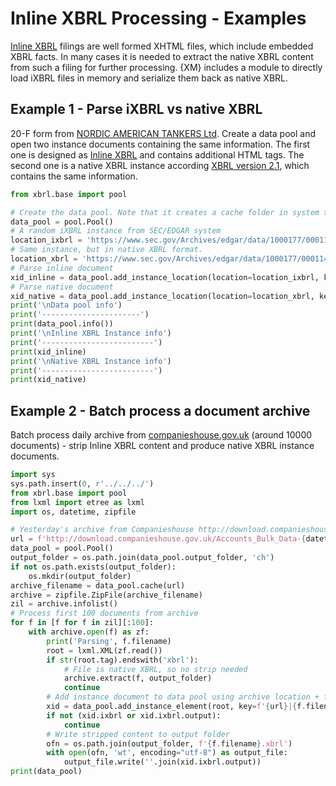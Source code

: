 # Inline XBRL Processing - Examples



[Inline XBRL](https://specifications.xbrl.org/spec-group-index-inline-xbrl.html) filings are well formed XHTML files, which include embedded XBRL facts. In many cases it is needed to extract the native XBRL content from such a filing for further processing. {XM} includes a module to directly load iXBRL files in memory and serialize them back as native XBRL. 



## Example 1 - Parse iXBRL vs native XBRL

20-F form from [NORDIC AMERICAN TANKERS Ltd](https://www.sec.gov/Archives/edgar/data/1000177/000114036121014948/0001140361-21-014948-index.html). Create a data pool and open two instance documents containing the same information. The first one is designed as [Inline XBRL](https://www.xbrl.org/specification/inlinexbrl-part1/rec-2013-11-18/inlinexbrl-part1-rec-2013-11-18.html) and contains additional HTML tags. The second one is a native XBRL instance according [XBRL version 2.1](https://www.xbrl.org/Specification/XBRL-2.1/REC-2003-12-31/XBRL-2.1-REC-2003-12-31+corrected-errata-2013-02-20.html), which contains the same information.

```python
from xbrl.base import pool

# Create the data pool. Note that it creates a cache folder in system temporary storage.
data_pool = pool.Pool()
# A random iXBRL instance from SEC/EDGAR system
location_ixbrl = 'https://www.sec.gov/Archives/edgar/data/1000177/000114036121014948/brhc10022989_20f.htm'
# Same instance, but in native XBRL format.
location_xbrl = 'https://www.sec.gov/Archives/edgar/data/1000177/000114036121014948/brhc10022989_20f_htm.xml'
# Parse inline document
xid_inline = data_pool.add_instance_location(location=location_ixbrl, key=location_ixbrl, attach_taxonomy=True)
# Parse native document
xid_native = data_pool.add_instance_location(location=location_xbrl, key=location_xbrl, attach_taxonomy=True)
print('\nData pool info')
print('----------------------')
print(data_pool.info())
print('\nInline XBRL Instance info')
print('-------------------------')
print(xid_inline)
print('\nNative XBRL Instance info')
print('-------------------------')
print(xid_native)

```



## Example 2 - Batch process a document archive

Batch process daily archive from [companieshouse.gov.uk](http://download.companieshouse.gov.uk/en_accountsdata.html) (around 10000 documents) - strip Inline XBRL content and produce native XBRL instance documents.

```python
import sys
sys.path.insert(0, r'../../../')
from xbrl.base import pool
from lxml import etree as lxml
import os, datetime, zipfile

# Yesterday's archive from Companieshouse http://download.companieshouse.gov.uk/en_accountsdata.html
url = f'http://download.companieshouse.gov.uk/Accounts_Bulk_Data-{datetime.datetime.now()-datetime.timedelta(days=1):%Y-%m-%d}.zip'
data_pool = pool.Pool()
output_folder = os.path.join(data_pool.output_folder, 'ch')
if not os.path.exists(output_folder):
    os.mkdir(output_folder)
archive_filename = data_pool.cache(url)
archive = zipfile.ZipFile(archive_filename)
zil = archive.infolist()
# Process first 100 documents from archive
for f in [f for f in zil][:100]:
    with archive.open(f) as zf:
        print('Parsing', f.filename)
        root = lxml.XML(zf.read())
        if str(root.tag).endswith('xbrl'):
            # File is native XBRL, so no strip needed
            archive.extract(f, output_folder)
            continue
        # Add instance document to data pool using archive location + file name as key
        xid = data_pool.add_instance_element(root, key=f'{url}|{f.filename}', attach_taxonomy=True)
        if not (xid.ixbrl or xid.ixbrl.output):
            continue
        # Write stripped content to output folder
        ofn = os.path.join(output_folder, f'{f.filename}.xbrl')
        with open(ofn, 'wt', encoding="utf-8") as output_file:
            output_file.write(''.join(xid.ixbrl.output))
print(data_pool)
```



